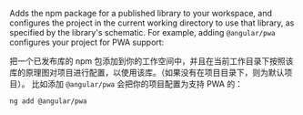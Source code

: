 Adds the npm package for a published library to your workspace, and configures
the project in the current working directory to use that library, as specified by the library's schematic.
For example, adding `@angular/pwa` configures your project for PWA support:

把一个已发布库的 npm 包添加到你的工作空间中，并且在当前工作目录下按照该库的原理图对项目进行配置，以使用该库。（如果没有在项目目录下，则为默认项目）。
比如添加 `@angular/pwa` 会把你的项目配置为支持 PWA 的：

```bash
ng add @angular/pwa
```
